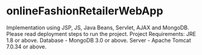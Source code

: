# onlineFashionRetailerWebApp
Implementation using JSP, JS, Java Beans, Servlet, AJAX and MongoDB.
Please read deployment steps to run the project.
Project Requirements:
JRE 1.8 or above.
Database - MongoDB 3.0 or above.
Server - Apache Tomcat 7.0.34 or above.
